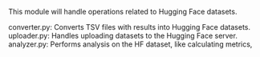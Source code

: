 This module will handle operations related to Hugging Face datasets.

converter.py: Converts TSV files with results into Hugging Face datasets.
uploader.py: Handles uploading datasets to the Hugging Face server.
analyzer.py: Performs analysis on the HF dataset, like calculating metrics, 